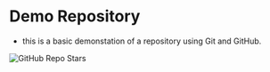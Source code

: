 # Demo Repository

- this is a basic demonstation of a repository using Git and GitHub.

![GitHub Repo Stars](https://img.sheilds.io/github/stars/MattGTafe/Demo-Repo?style=for-the-badge)
